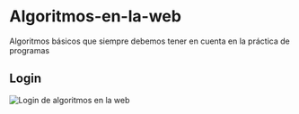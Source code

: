 # Algoritmos-en-la-web
Algoritmos básicos que siempre debemos tener en cuenta en la práctica de programas

## Login
![Login de algoritmos en la web](https://github.com/Lourdes-Barillas/Algoritmos-en-la-web/assets/70186300/7deaf8ee-579f-4ae3-97f3-85cac726db3c)
